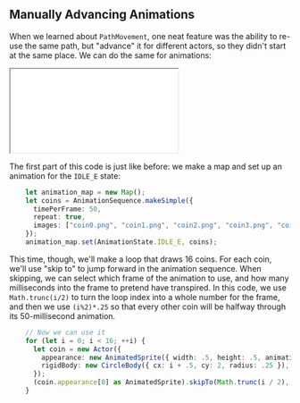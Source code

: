 ## Manually Advancing Animations

When we learned about `PathMovement`, one neat feature was the ability to re-use
the same path, but "advance" it for different actors, so they didn't start at
the same place.  We can do the same for animations:

<iframe src="./game_09.iframe.html"></iframe>

The first part of this code is just like before: we make a map and set up an
animation for the `IDLE_E` state:

```typescript
    let animation_map = new Map();
    let coins = AnimationSequence.makeSimple({
      timePerFrame: 50,
      repeat: true,
      images: ["coin0.png", "coin1.png", "coin2.png", "coin3.png", "coin4.png", "coin5.png", "coin6.png", "coin7.png"]
    });
    animation_map.set(AnimationState.IDLE_E, coins);
```

This time, though, we'll make a loop that draws 16 coins.  For each coin, we'll
use "skip to" to jump forward in the animation sequence.  When skipping, we can
select which frame of the animation to use, and how many milliseconds into the
frame to pretend have transpired.  In this code, we use `Math.trunc(i/2)` to
turn the loop index into a whole number for the frame, and then we use
`(i%2)*.25` so that every other coin will be halfway through its 50-millisecond
animation.

```typescript
    // Now we can use it
    for (let i = 0; i < 16; ++i) {
      let coin = new Actor({
        appearance: new AnimatedSprite({ width: .5, height: .5, animations: animation_map }),
        rigidBody: new CircleBody({ cx: i + .5, cy: 2, radius: .25 }),
      });
      (coin.appearance[0] as AnimatedSprite).skipTo(Math.trunc(i / 2), (i % 2) * .25);
    }
```

